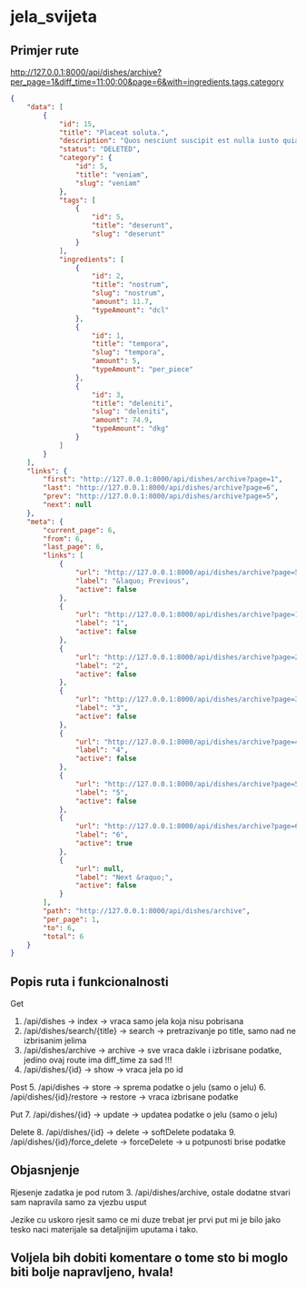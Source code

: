 # jela_svijeta

## Primjer rute
http://127.0.0.1:8000/api/dishes/archive?per_page=1&diff_time=11:00:00&page=6&with=ingredients,tags,category

```json
{
    "data": [
        {
            "id": 15,
            "title": "Placeat soluta.",
            "description": "Quos nesciunt suscipit est nulla iusto quia. Eos quibusdam consequatur labore quia. Impedit deleniti ea corporis laboriosam sunt repudiandae eum ratione. Eaque ad culpa et saepe ut esse.",
            "status": "DELETED",
            "category": {
                "id": 5,
                "title": "veniam",
                "slug": "veniam"
            },
            "tags": [
                {
                    "id": 5,
                    "title": "deserunt",
                    "slug": "deserunt"
                }
            ],
            "ingredients": [
                {
                    "id": 2,
                    "title": "nostrum",
                    "slug": "nostrum",
                    "amount": 11.7,
                    "typeAmount": "dcl"
                },
                {
                    "id": 1,
                    "title": "tempora",
                    "slug": "tempora",
                    "amount": 5,
                    "typeAmount": "per_piece"
                },
                {
                    "id": 3,
                    "title": "deleniti",
                    "slug": "deleniti",
                    "amount": 74.9,
                    "typeAmount": "dkg"
                }
            ]
        }
    ],
    "links": {
        "first": "http://127.0.0.1:8000/api/dishes/archive?page=1",
        "last": "http://127.0.0.1:8000/api/dishes/archive?page=6",
        "prev": "http://127.0.0.1:8000/api/dishes/archive?page=5",
        "next": null
    },
    "meta": {
        "current_page": 6,
        "from": 6,
        "last_page": 6,
        "links": [
            {
                "url": "http://127.0.0.1:8000/api/dishes/archive?page=5",
                "label": "&laquo; Previous",
                "active": false
            },
            {
                "url": "http://127.0.0.1:8000/api/dishes/archive?page=1",
                "label": "1",
                "active": false
            },
            {
                "url": "http://127.0.0.1:8000/api/dishes/archive?page=2",
                "label": "2",
                "active": false
            },
            {
                "url": "http://127.0.0.1:8000/api/dishes/archive?page=3",
                "label": "3",
                "active": false
            },
            {
                "url": "http://127.0.0.1:8000/api/dishes/archive?page=4",
                "label": "4",
                "active": false
            },
            {
                "url": "http://127.0.0.1:8000/api/dishes/archive?page=5",
                "label": "5",
                "active": false
            },
            {
                "url": "http://127.0.0.1:8000/api/dishes/archive?page=6",
                "label": "6",
                "active": true
            },
            {
                "url": null,
                "label": "Next &raquo;",
                "active": false
            }
        ],
        "path": "http://127.0.0.1:8000/api/dishes/archive",
        "per_page": 1,
        "to": 6,
        "total": 6
    }
}
```

## Popis ruta i funkcionalnosti
Get
1. /api/dishes  ->  index -> vraca samo jela koja nisu pobrisana
2. /api/dishes/search/{title} ->  search ->  pretrazivanje po title, samo nad ne izbrisanim jelima
3. /api/dishes/archive  -> archive  -> sve vraca dakle i izbrisane podatke, jedino ovaj route ima diff_time za sad !!!
4. /api/dishes/{id}  ->  show  -> vraca jela po id

Post
5. /api/dishes  ->  store  ->  sprema podatke o jelu (samo o jelu)
6. /api/dishes/{id}/restore  ->  restore  ->  vraca izbrisane podatke

Put
7. /api/dishes/{id}  ->  update  ->  updatea podatke o jelu (samo o jelu)

Delete
8. /api/dishes/{id}  ->  delete  -> softDelete podataka
9. /api/dishes/{id}/force_delete  ->  forceDelete  ->  u potpunosti brise podatke

## Objasnjenje
Rjesenje zadatka je pod rutom 3. /api/dishes/archive, ostale dodatne stvari sam napravila samo za vjezbu usput

Jezike cu uskoro rjesit samo ce mi duze trebat jer prvi put mi je bilo jako tesko naci materijale sa detaljnijim uputama i tako.

## Voljela bih dobiti komentare o tome sto bi moglo biti bolje napravljeno, hvala!
